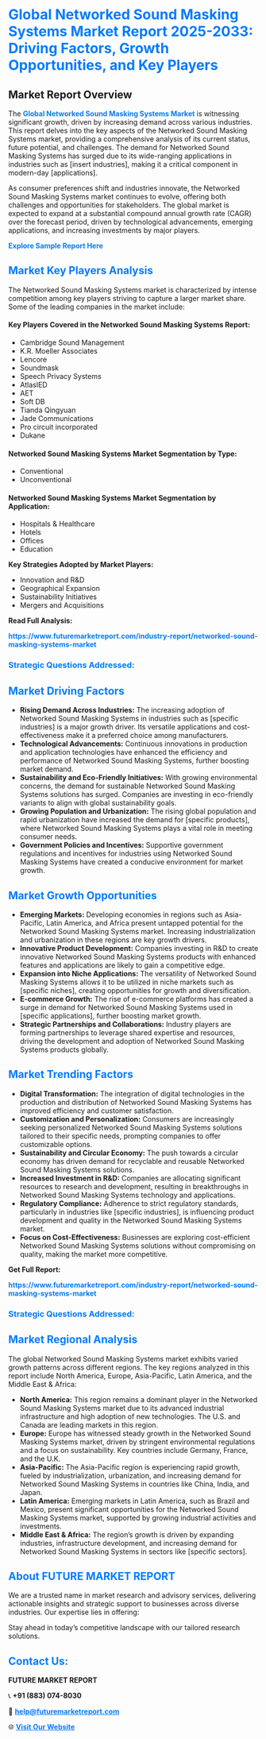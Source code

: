 <h1 style="color: #007BFF;">Global Networked Sound Masking Systems Market Report 2025-2033: Driving Factors, Growth Opportunities, and Key Players</h1>

<section id="overview">
<h2>Market Report Overview</h2>
<p>The <a href="https://www.futuremarketreport.com/industry-report/networked-sound-masking-systems-market" style="color: #007BFF; text-decoration: none;"><strong>Global Networked Sound Masking Systems Market</strong></a> is witnessing significant growth, driven by increasing demand across various industries. This report delves into the key aspects of the Networked Sound Masking Systems market, providing a comprehensive analysis of its current status, future potential, and challenges. The demand for Networked Sound Masking Systems has surged due to its wide-ranging applications in industries such as [insert industries], making it a critical component in modern-day [applications].</p>
<p>As consumer preferences shift and industries innovate, the Networked Sound Masking Systems market continues to evolve, offering both challenges and opportunities for stakeholders. The global market is expected to expand at a substantial compound annual growth rate (CAGR) over the forecast period, driven by technological advancements, emerging applications, and increasing investments by major players.</p>
</section>

<section id="overview">
<p><a href="https://www.futuremarketreport.com/request-sample/reportId=84816" style="color: #007BFF; text-decoration: none;"><strong>Explore Sample Report Here</strong></a></p>
</section>

<section id="key-players">
<h2 style="color: #007BFF;">Market Key Players Analysis</h2>
<p>The Networked Sound Masking Systems market is characterized by intense competition among key players striving to capture a larger market share. Some of the leading companies in the market include:</p>
<h4>Key Players Covered in the Networked Sound Masking Systems Report:</h4>
<ul><li>Cambridge Sound Management</li><li>K.R. Moeller Associates</li><li>Lencore</li><li>Soundmask</li><li>Speech Privacy Systems</li><li>AtlasIED</li><li>AET</li><li>Soft DB</li><li>Tianda Qingyuan</li><li>Jade Communications</li><li>Pro circuit incorporated</li><li>Dukane</li></ul>
<h4>Networked Sound Masking Systems Market Segmentation by Type:</h4>
<ul><li>Conventional</li><li>Unconventional</li></ul>

<h4>Networked Sound Masking Systems Market Segmentation by Application:</h4>
<ul><li>Hospitals &amp; Healthcare</li><li>Hotels</li><li>Offices</li><li>Education</li></ul>
<p><strong>Key Strategies Adopted by Market Players:</strong></p>
<ul>
<li>Innovation and R&D</li>
<li>Geographical Expansion</li>
<li>Sustainability Initiatives</li>
<li>Mergers and Acquisitions</li>
</ul>
</section>

<section>
<p><strong>Read Full Analysis: </strong></p><a href="https://www.futuremarketreport.com/industry-report/networked-sound-masking-systems-market" style="color: #007BFF; text-decoration: none;"><strong>https://www.futuremarketreport.com/industry-report/networked-sound-masking-systems-market</strong></a>
<h3 style="color: #007BFF;">Strategic Questions Addressed:</h3>
</section>

<section id="driving-factors">
<h2 style="color: #007BFF;">Market Driving Factors</h2>
<ul>
<li><strong>Rising Demand Across Industries:</strong> The increasing adoption of Networked Sound Masking Systems in industries such as [specific industries] is a major growth driver. Its versatile applications and cost-effectiveness make it a preferred choice among manufacturers.</li>
<li><strong>Technological Advancements:</strong> Continuous innovations in production and application technologies have enhanced the efficiency and performance of Networked Sound Masking Systems, further boosting market demand.</li>
<li><strong>Sustainability and Eco-Friendly Initiatives:</strong> With growing environmental concerns, the demand for sustainable Networked Sound Masking Systems solutions has surged. Companies are investing in eco-friendly variants to align with global sustainability goals.</li>
<li><strong>Growing Population and Urbanization:</strong> The rising global population and rapid urbanization have increased the demand for [specific products], where Networked Sound Masking Systems plays a vital role in meeting consumer needs.</li>
<li><strong>Government Policies and Incentives:</strong> Supportive government regulations and incentives for industries using Networked Sound Masking Systems have created a conducive environment for market growth.</li>
</ul>
</section>

<section id="growth-opportunities">
<h2 style="color: #007BFF;">Market Growth Opportunities</h2>
<ul>
<li><strong>Emerging Markets:</strong> Developing economies in regions such as Asia-Pacific, Latin America, and Africa present untapped potential for the Networked Sound Masking Systems market. Increasing industrialization and urbanization in these regions are key growth drivers.</li>
<li><strong>Innovative Product Development:</strong> Companies investing in R&D to create innovative Networked Sound Masking Systems products with enhanced features and applications are likely to gain a competitive edge.</li>
<li><strong>Expansion into Niche Applications:</strong> The versatility of Networked Sound Masking Systems allows it to be utilized in niche markets such as [specific niches], creating opportunities for growth and diversification.</li>
<li><strong>E-commerce Growth:</strong> The rise of e-commerce platforms has created a surge in demand for Networked Sound Masking Systems used in [specific applications], further boosting market growth.</li>
<li><strong>Strategic Partnerships and Collaborations:</strong> Industry players are forming partnerships to leverage shared expertise and resources, driving the development and adoption of Networked Sound Masking Systems products globally.</li>
</ul>
</section>

<section id="trending-factors">
<h2 style="color: #007BFF;">Market Trending Factors</h2>
<ul>
<li><strong>Digital Transformation:</strong> The integration of digital technologies in the production and distribution of Networked Sound Masking Systems has improved efficiency and customer satisfaction.</li>
<li><strong>Customization and Personalization:</strong> Consumers are increasingly seeking personalized Networked Sound Masking Systems solutions tailored to their specific needs, prompting companies to offer customizable options.</li>
<li><strong>Sustainability and Circular Economy:</strong> The push towards a circular economy has driven demand for recyclable and reusable Networked Sound Masking Systems solutions.</li>
<li><strong>Increased Investment in R&D:</strong> Companies are allocating significant resources to research and development, resulting in breakthroughs in Networked Sound Masking Systems technology and applications.</li>
<li><strong>Regulatory Compliance:</strong> Adherence to strict regulatory standards, particularly in industries like [specific industries], is influencing product development and quality in the Networked Sound Masking Systems market.</li>
<li><strong>Focus on Cost-Effectiveness:</strong> Businesses are exploring cost-efficient Networked Sound Masking Systems solutions without compromising on quality, making the market more competitive.</li>
</ul>
</section>

<section>
<p><strong>Get Full Report: </strong></p><a href="https://www.futuremarketreport.com/industry-report/networked-sound-masking-systems-market" style="color: #007BFF; text-decoration: none;"><strong>https://www.futuremarketreport.com/industry-report/networked-sound-masking-systems-market</strong></a>
<h3 style="color: #007BFF;">Strategic Questions Addressed:</h3>
</section>


<section id="regional-analysis">
<h2 style="color: #007BFF;">Market Regional Analysis</h2>
<p>The global Networked Sound Masking Systems market exhibits varied growth patterns across different regions. The key regions analyzed in this report include North America, Europe, Asia-Pacific, Latin America, and the Middle East & Africa:</p>
<ul>
<li><strong>North America:</strong> This region remains a dominant player in the Networked Sound Masking Systems market due to its advanced industrial infrastructure and high adoption of new technologies. The U.S. and Canada are leading markets in this region.</li>
<li><strong>Europe:</strong> Europe has witnessed steady growth in the Networked Sound Masking Systems market, driven by stringent environmental regulations and a focus on sustainability. Key countries include Germany, France, and the U.K.</li>
<li><strong>Asia-Pacific:</strong> The Asia-Pacific region is experiencing rapid growth, fueled by industrialization, urbanization, and increasing demand for Networked Sound Masking Systems in countries like China, India, and Japan.</li>
<li><strong>Latin America:</strong> Emerging markets in Latin America, such as Brazil and Mexico, present significant opportunities for the Networked Sound Masking Systems market, supported by growing industrial activities and investments.</li>
<li><strong>Middle East & Africa:</strong> The region’s growth is driven by expanding industries, infrastructure development, and increasing demand for Networked Sound Masking Systems in sectors like [specific sectors].</li>
</ul>
</section>

<footer>
<h2 style="color: #007BFF;">About FUTURE MARKET REPORT</h2>
<p>We are a trusted name in market research and advisory services, delivering actionable insights and strategic support to businesses across diverse industries. Our expertise lies in offering:</p>

<p>Stay ahead in today’s competitive landscape with our tailored research solutions.</p>

<h2 style="color: #007BFF;">Contact Us:</h2>
<p><strong>FUTURE MARKET REPORT</strong></p>
<p>📞 <strong>+91 (883) 074-8030</strong></p>
<p>📧 <strong><a href="mailto:help@futuremarketreport.com" style="color: #007BFF;">help@futuremarketreport.com</a></strong></p>
<p>🌐 <strong><a href="https://www.futuremarketreport.com/" style="color: #007BFF;">Visit Our Website</a></strong></p>
</footer>